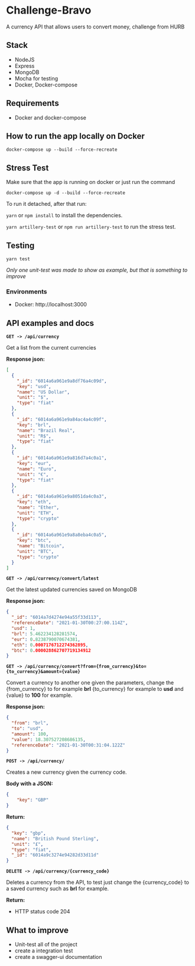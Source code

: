 # Challenge-Bravo
A currency API that allows users to convert money, challenge from HURB

## Stack

- NodeJS
- Express
- MongoDB
- Mocha for testing
- Docker, Docker-compose

## Requirements
- Docker and docker-compose

## How to run the app locally on Docker

```docker-compose up --build --force-recreate```

## Stress Test

Make sure that the app is running on docker or just run the command

```docker-compose up -d --build --force-recreate```

To run it detached, after that run:

`yarn` or `npm install` to install the dependencies.

`yarn artillery-test` or `npm run artillery-test` to run the stress test.


## Testing

`yarn test`

*Only one unit-test was made to show as example, but that is something to improve*

### Environments

* Docker: http://localhost:3000

## API examples and docs

**`GET -> /api/currency`**

Get a list from the current currencies

**Response json:**
```json
[
  {
    "_id": "6014a6a961e9a8df76a4c09d",
    "key": "usd",
    "name": "US Dollar",
    "unit": "$",
    "type": "fiat"
  },
  {
    "_id": "6014a6a961e9a84ac4a4c09f",
    "key": "brl",
    "name": "Brazil Real",
    "unit": "R$",
    "type": "fiat"
  },
  {
    "_id": "6014a6a961e9a816d7a4c0a1",
    "key": "eur",
    "name": "Euro",
    "unit": "€",
    "type": "fiat"
  },
  {
    "_id": "6014a6a961e9a8051da4c0a3",
    "key": "eth",
    "name": "Ether",
    "unit": "ETH",
    "type": "crypto"
  },
  {
    "_id": "6014a6a961e9a8a8eba4c0a5",
    "key": "btc",
    "name": "Bitcoin",
    "unit": "BTC",
    "type": "crypto"
  }
]
```

**`GET -> /api/currency/convert/latest`**

Get the latest updated currencies saved on MongoDB

**Response json:**
```json
{
  "_id": "6014a7d4274e94a55f33d113",
  "referenceDate": "2021-01-30T00:27:00.114Z",
  "usd": 1,
  "brl": 5.462234128281574,
  "eur": 0.8238790070674381,
  "eth": 0.0007176712274362895,
  "btc": 0.000028862707719134912
}
```


**`GET -> /api/currency/convert?from={from_currency}&to={to_currency}&amount={value}`**

Convert a currency to another one given the parameters, change the {from_currency} to for example **brl** {to_currency} for example to **usd** and {value} to **100** for example.

**Response json:**
```json
{
  "from": "brl",
  "to": "usd",
  "amount": 100,
  "value": 18.307527208686135,
  "referenceDate": "2021-01-30T00:31:04.122Z"
}
```


**`POST -> /api/currency/`**

Creates a new currency given the currency code.

**Body with a JSON:**
```json
{
    "key": "GBP"
}
```

**Return:**
```json
{
  "key": "gbp",
  "name": "British Pound Sterling",
  "unit": "£",
  "type": "fiat",
  "_id": "6014a9c3274e94282d33d11d"
}
```

**`DELETE -> /api/currency/{currency_code}`**

Deletes a currency from the API, to test just change the {currency_code} to a saved currency such as **brl** for example.

**Return:** 

* HTTP status code 204

## What to improve

* Unit-test all of the project
* create a integration test
* create a swagger-ui documentation
